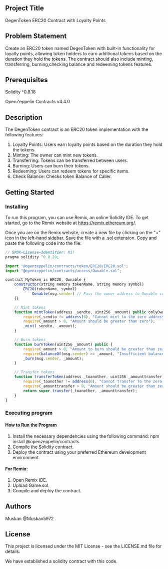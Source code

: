 ## Project Title  
DegenToken ERC20 Contract with Loyalty Points

## Problem Statement
Create an ERC20 token named DegenToken with built-in functionality for loyalty points, allowing token holders to earn additional tokens based on the duration they hold the tokens. The contract should also include minting, transferring, burning,checking balance and redeeming tokens features.

## Prerequisites
Solidity ^0.8.18

OpenZeppelin Contracts v4.4.0 

## Description  
The DegenToken contract is an ERC20 token implementation with the following features:

1. Loyalty Points: Users earn loyalty points based on the duration they hold the tokens.
2. Minting: The owner can mint new tokens.
3. Transferring: Tokens can be transferred between users.
4. Burning: Users can burn their tokens.
5. Redeeming: Users can redeem tokens for specific items.
6. Check Balance: Checks token Balance of Caller.


## Getting Started

### Installing  
To run this program, you can use Remix, an online Solidity IDE. To get started, go to the Remix website at https://remix.ethereum.org/.

Once you are on the Remix website, create a new file by clicking on the "+" icon in the left-hand sidebar. Save the file with a .sol extension. Copy and paste the following code into the file:

```javascript
// SPDX-License-Identifier: MIT
pragma solidity ^0.8.20;

import "@openzeppelin/contracts/token/ERC20/ERC20.sol";
import "@openzeppelin/contracts/access/Ownable.sol";

contract MyToken is ERC20, Ownable {
    constructor(string memory tokenName, string memory symbol)
        ERC20(tokenName, symbol)
            Ownable(msg.sender) // Pass the owner address to Ownable constructor
    {}

    // Mint tokens
    function mintToken(address _sendto, uint256 _amount) public onlyOwner {
        require(_sendto != address(0), "Cannot mint to the zero address");
        require(_amount > 0, "Amount should be greater than zero");
        _mint(_sendto, _amount);
    }

    // Burn tokens
    function burnToken(uint256 _amount) public {
        require(_amount > 0, "Amount to burn should be greater than zero");
        require(balanceOf(msg.sender) >= _amount, "Insufficient balance to burn");
        _burn(msg.sender, _amount);
    }

    // Transfer tokens
    function transferToken(address _toanother, uint256 _amounttransfer) public returns (bool) {
        require(_toanother != address(0), "Cannot transfer to the zero address");
        require(_amounttransfer > 0, "Amount should be greater than zero");
        return super.transfer(_toanother, _amounttransfer);
    }
}


```

###  Executing program    
#### How to Run the Program      
1. Install the necessary dependencies using the following command:
npm install @openzeppelin/contracts
2. Compile the Solidity contract.
3. Deploy the contract using your preferred Ethereum development environment.  

#### For Remix:    
1. Open Remix IDE.  
2. Upload Game.sol.  
3. Compile and deploy the contract.  


## Authors  
Muskan @Muskan5972

## License  
This project is licensed under the MIT License - see the LICENSE.md file for details.  

We have established a solidity contract with this code. 
